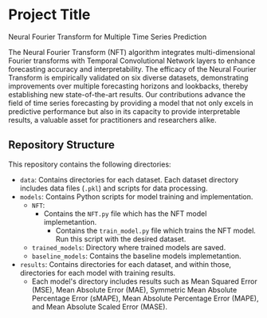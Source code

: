 # Project Title
Neural Fourier Transform for Multiple Time Series Prediction

The Neural Fourier Transform (NFT) algorithm integrates multi-dimensional Fourier transforms with Temporal Convolutional Network layers to enhance forecasting accuracy and interpretability. The efficacy of the Neural Fourier Transform is empirically validated on six diverse datasets, demonstrating improvements over multiple forecasting horizons and lookbacks, thereby establishing new state-of-the-art results. Our contributions advance the field of time series forecasting by providing a model that not only excels in predictive performance but also in its capacity to provide interpretable results, a valuable asset for practitioners and researchers alike.

## Repository Structure

This repository contains the following directories:

- `data`: Contains directories for each dataset. Each dataset directory includes data files (`.pkl`) and scripts for data processing.
- `models`: Contains Python scripts for model training and implementation.
    - `NFT`:
      - Contains the `NFT.py` file which has the NFT model implemetantion.
        - Contains the `train_model.py` file which trains the NFT model. Run this script with the desired dataset.
    - `trained_models`: Directory where trained models are saved.
    - `baseline_models`: Contains the baseline models implemetantion.
- `results`: Contains directories for each dataset, and within those, directories for each model with training results.
    - Each model's directory includes results such as Mean Squared Error (MSE), Mean Absolute Error (MAE), Symmetric Mean Absolute Percentage Error (sMAPE), Mean Absolute Percentage Error (MAPE), and Mean Absolute Scaled Error (MASE).
